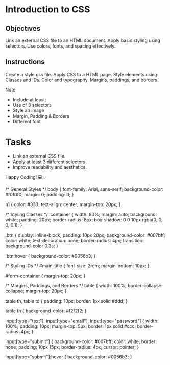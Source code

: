 # Introduction to CSS

## Objectives
Link an external CSS file to an HTML document.
Apply basic styling using selectors.
Use colors, fonts, and spacing effectively.

## Instructions

Create a style.css file.
Apply CSS to a HTML page.
Style elements using:
Classes and IDs.
Color and typography.
Margins, paddings, and borders.

>[!NOTE]
>  - Include at least:
>  - Use of 3 selectors
>  - Style an image
>  - Margin, Padding & Borders
>  - Different font

# Tasks
 - Link an external CSS file.
 - Apply at least 3 different selectors.
 - Improve readability and aesthetics.

Happy Coding! 💻✨

/* General Styles */
body {
    font-family: Arial, sans-serif;
    background-color: #f0f0f0;
    margin: 0;
    padding: 0;
}

h1 {
    color: #333;
    text-align: center;
    margin-top: 20px;
}

/* Styling Classes */
.container {
    width: 80%;
    margin: auto;
    background: white;
    padding: 20px;
    border-radius: 8px;
    box-shadow: 0 0 10px rgba(0, 0, 0, 0.1);
}

.btn {
    display: inline-block;
    padding: 10px 20px;
    background-color: #007bff;
    color: white;
    text-decoration: none;
    border-radius: 4px;
    transition: background-color 0.3s;
}

.btn:hover {
    background-color: #0056b3;
}

/* Styling IDs */
#main-title {
    font-size: 2rem;
    margin-bottom: 10px;
}

#form-container {
    margin-top: 20px;
}

/* Margins, Paddings, and Borders */
table {
    width: 100%;
    border-collapse: collapse;
    margin-top: 20px;
}

table th, table td {
    padding: 10px;
    border: 1px solid #ddd;
}

table th {
    background-color: #f2f2f2;
}

input[type="text"], input[type="email"], input[type="password"] {
    width: 100%;
    padding: 10px;
    margin-top: 5px;
    border: 1px solid #ccc;
    border-radius: 4px;
}

input[type="submit"] {
    background-color: #007bff;
    color: white;
    border: none;
    padding: 10px 15px;
    border-radius: 4px;
    cursor: pointer;
}

input[type="submit"]:hover {
    background-color: #0056b3;
}
